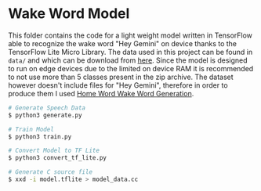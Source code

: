 # Wake Word Model

This folder contains the code for a light weight model written in TensorFlow able to recognize the wake word "Hey Gemini" on device thanks to the TensorFlow Lite Micro Library. 
The data used in this project can be found in ```data/``` and which can be download from [here](https://storage.cloud.google.com/download.tensorflow.org/data/speech_commands_v0.02.tar.gz). Since the model is designed to run on edge devices due to the limited on device RAM it is recommended to not use more than 5 classes present in the zip archive.
The dataset however doesn't include files for "Hey Gemini", therefore in order to produce them I used [Home Word Wake Word Generation](https://colab.research.google.com/drive/1q1oe2zOyZp7UsB3jJiQ1IFn8z5YfjwEb?usp=sharing#scrollTo=1cbqBebHXjFD).

```bash
# Generate Speech Data
$ python3 generate.py

# Train Model
$ python3 train.py

# Convert Model to TF Lite
$ python3 convert_tf_lite.py

# Generate C source file
$ xxd -i model.tflite > model_data.cc
```
